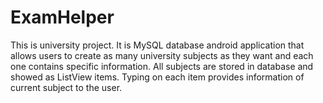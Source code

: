 # ExamHelper
This is university project.
It is MySQL database android application that allows users to create as many university subjects as they want and
each one contains specific information. All subjects are stored in database and showed as ListView items. Typing on each item
provides information of current subject to the user.
